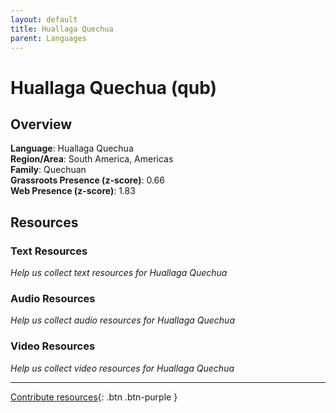 ```yaml
---
layout: default
title: Huallaga Quechua
parent: Languages
---
```


# Huallaga Quechua (qub)

## Overview

**Language**: Huallaga Quechua  
**Region/Area**: South America, Americas  
**Family**: Quechuan  
**Grassroots Presence (z-score)**: 0.66  
**Web Presence (z-score)**: 1.83  

## Resources

### Text Resources
*Help us collect text resources for Huallaga Quechua*

### Audio Resources
*Help us collect audio resources for Huallaga Quechua*

### Video Resources
*Help us collect video resources for Huallaga Quechua*

---

[Contribute resources](https://forms.office.com/e/1SfLJx3u1r){: .btn .btn-purple }
